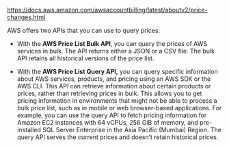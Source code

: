 https://docs.aws.amazon.com/awsaccountbilling/latest/aboutv2/price-changes.html  

AWS offers two APIs that you can use to query prices:

-   With the **AWS Price List Bulk API**, you can query the prices of AWS services in bulk. The API returns either a JSON or a CSV file. The bulk API retains all historical versions of the price list.
    
-   With the **AWS Price List Query API,** you can query specific information about AWS services, products, and pricing using an AWS SDK or the AWS CLI. This API can retrieve information about certain products or prices, rather than retrieving prices in bulk. This allows you to get pricing information in environments that might not be able to process a bulk price list, such as in mobile or web browser-based applications. For example, you can use the query API to fetch pricing information for Amazon EC2 instances with 64 vCPUs, 256 GiB of memory, and pre-installed SQL Server Enterprise in the Asia Pacific (Mumbai) Region. The query API serves the current prices and doesn’t retain historical prices.